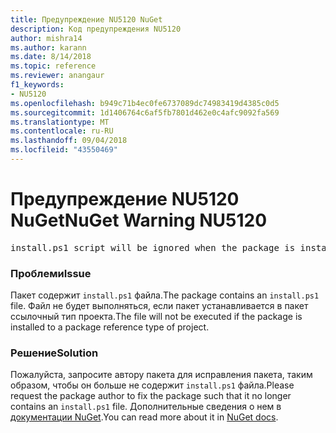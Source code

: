 ```yaml
---
title: Предупреждение NU5120 NuGet
description: Код предупреждения NU5120
author: mishra14
ms.author: karann
ms.date: 8/14/2018
ms.topic: reference
ms.reviewer: anangaur
f1_keywords:
- NU5120
ms.openlocfilehash: b949c71b4ec0fe6737089dc74983419d4385c0d5
ms.sourcegitcommit: 1d1406764c6af5fb7801d462e0c4afc9092fa569
ms.translationtype: MT
ms.contentlocale: ru-RU
ms.lasthandoff: 09/04/2018
ms.locfileid: "43550469"
---
```

# <a name="nuget-warning-nu5120"></a><span data-ttu-id="2417d-103">Предупреждение NU5120 NuGet</span><span class="sxs-lookup"><span data-stu-id="2417d-103">NuGet Warning NU5120</span></span>
<pre>install.ps1 script will be ignored when the package is installed after the migration.</pre>

### <a name="issue"></a><span data-ttu-id="2417d-104">Проблеми</span><span class="sxs-lookup"><span data-stu-id="2417d-104">Issue</span></span>

<span data-ttu-id="2417d-105">Пакет содержит `install.ps1` файла.</span><span class="sxs-lookup"><span data-stu-id="2417d-105">The package contains an `install.ps1` file.</span></span> <span data-ttu-id="2417d-106">Файл не будет выполняться, если пакет устанавливается в пакет ссылочный тип проекта.</span><span class="sxs-lookup"><span data-stu-id="2417d-106">The file will not be executed if the package is installed to a package reference type of project.</span></span>


### <a name="solution"></a><span data-ttu-id="2417d-107">Решение</span><span class="sxs-lookup"><span data-stu-id="2417d-107">Solution</span></span>

<span data-ttu-id="2417d-108">Пожалуйста, запросите автору пакета для исправления пакета, таким образом, чтобы он больше не содержит `install.ps1` файла.</span><span class="sxs-lookup"><span data-stu-id="2417d-108">Please request the package author to fix the package such that it no longer contains an `install.ps1` file.</span></span> <span data-ttu-id="2417d-109">Дополнительные сведения о нем в [документации NuGet](https://docs.microsoft.com/en-us/nuget/reference/migrate-packages-config-to-package-reference).</span><span class="sxs-lookup"><span data-stu-id="2417d-109">You can read more about it in [NuGet docs](https://docs.microsoft.com/en-us/nuget/reference/migrate-packages-config-to-package-reference).</span></span>

